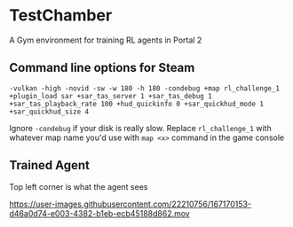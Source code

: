# TestChamber
A Gym environment for training RL agents in Portal 2

## Command line options for Steam
```
-vulkan -high -novid -sw -w 180 -h 180 -condebug +map rl_challenge_1 +plugin_load sar +sar_tas_server 1 +sar_tas_debug 1 +sar_tas_playback_rate 100 +hud_quickinfo 0 +sar_quickhud_mode 1 +sar_quickhud_size 4
```
Ignore `-condebug` if your disk is really slow. Replace `rl_challenge_1` with whatever map name you'd use with `map <x>` command in the game console


## Trained Agent

Top left corner is what the agent sees

https://user-images.githubusercontent.com/22210756/167170153-d46a0d74-e003-4382-b1eb-ecb45188d862.mov

